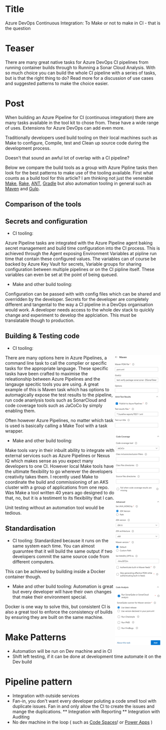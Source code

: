 # Title
Azure DevOps Continuous Integration: To Make or not to make in CI - that is the question

# Teaser
There are many great native tasks for Azure DevOps CI pipelines from running container builds through to Running a Sonar Cloud Analysis. With so much choice you can build the whole CI pipeline with a series of tasks, but is that the right thing to do? Read more for a discussion of use cases and suggested patterns to make the choice easier.

# Post

When building an Azure Pipeline for CI (continuous integration) there are many tasks available in the tool kit to chose from. These have a wide range of uses. Extensions for Azure DevOps can add even more.  

Traditionally developers used build tooling on their local machines such as Make to configure, Compile, test and Clean up source code during the development process. 

Doesn't that sound an awful lot of overlap with a CI pipeline?

Below we compare the build tools as a group with Azure Pipline tasks then look for the best patterns to make use of the tooling available. First what counts as a build tool for this article? I am thinking not just the venerable [Make](https://www.gnu.org/software/make/), [Rake](https://github.com/ruby/rake), [ANT](http://ant.apache.org/), [Gradle](https://gradle.org/) but also automation tooling in general such as [Maven](https://maven.apache.org/) and [Gulp](https://gulpjs.com/). 


## Comparison of the tools  
## Secrets and configuration  
* CI tooling:  

Azure Pipeline tasks are integrated with the Azure Pipeline agent baking secret management and build time configuration into the CI process. This is achieved through the Agent exposing Environment Variables at pipline run time that contain these configured values. The variables can of course be backed by Azure Key Vault for secrets, Variable groups for sharing configuration between multiple pipelines or on the CI pipline itself. These variables can even be set at the point of being queued.  

* Make and other build tooling:  

Configuration can be passed with with config files which can be shared and overridden by the developer. Secrets for the developer are completely different and tangental to the way a CI pipeline in a DevOps organisation would work. A developer needs access to the whole dev stack to quickly change and experiment to develop the applciation. This must be translatable though to production.

## Building & Testing code
* CI tooling:  
<img width=150px align="right" src="https://raw.githubusercontent.com/Sam-Rowe/Blogs/master/devblog/MavenBuildTaskExample.png">
There are many options here in Azure Pipelines, a command line task to call the complier or specific tasks for the appropriate language. 
These specific tasks have been crafted to maximise the releationship between Azure Pipelines and the langauge specitic tools you are using. 
A great example of this is Maven task which has options to automagically expose the test results to the pipeline, run code ananlysis tools such as SonarCloud and code coverage tools such as JaCoCo by simply enabling them. 

Often however Azure Pipelines, no matter which task is used is basically calling a Make Tool with a task wrapper.

* Make and other build tooling:  

Make tools vary in their inbuilt ability to integrate with external services such as Azure Pipelines or Nexus IQ which makes sense as you expect many developers to one CI. However local Make tools have the ultimate flexibility to go wherever the developers creativity takes them. I recently used Make to coordinate the build and commissioning of an AKS cluster with a group of applications from one repo. Was Make a tool written 40 years ago designed to do that, no, but it is a testiment to its flexibility that I can. 

Unit testing without an automation tool would be tedious. 

## Standardisation
* CI tooling:
Standardized because it runs on the same system each time. You can almost guaruntee that it will build the same output if two developers commit the same source code from different computers. 

This can be achieved by building inside a Docker container though. 

* Make and other build tooling:
Automation is great but every developer will have their own changes that make their environment special. 

Docker is one way to solve this, but consistent CI is also a great tool to enforce the consistency of builds by ensuring they are built on the same machine.


# Make Patterns

* Automation will be run on Dev machine and in CI
* Shift left testing, if it can be done at development time automate it on the Dev build 

# Pipeline pattern


* Integration with outside services
* Fan-in, you don't want every developer poluting a code smell tool with duplicate issues. Fan in and only allow the CI to create the issues and mange the duplications. 
** Integration with Reporting
** Integration with Auditing
* No dev machine in the loop ( such as [Code Spaces](https://github.com/features/codespaces)! or [Power Apps](https://powerapps.microsoft.com/en-us/) ) 
